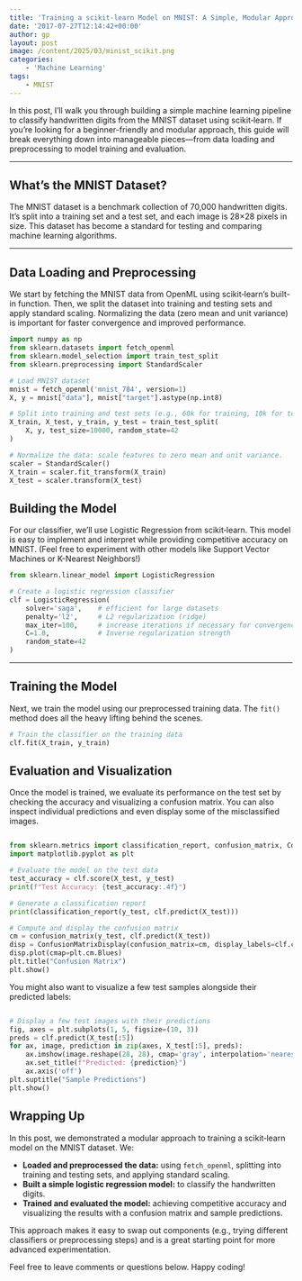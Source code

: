 ```yaml
---
title: 'Training a scikit‐learn Model on MNIST: A Simple, Modular Approach'
date: '2017-07-27T12:14:42+00:00'
author: gp
layout: post
image: /content/2025/03/minist_scikit.png
categories:
    - 'Machine Learning'
tags:
    - MNIST
---
```


In this post, I’ll walk you through building a simple machine learning pipeline to classify handwritten digits from the MNIST dataset using scikit‐learn. If you’re looking for a beginner-friendly and modular approach, this guide will break everything down into manageable pieces—from data loading and preprocessing to model training and evaluation.

---

## What’s the MNIST Dataset?

The MNIST dataset is a benchmark collection of 70,000 handwritten digits. It’s split into a training set and a test set, and each image is 28×28 pixels in size. This dataset has become a standard for testing and comparing machine learning algorithms.

---

## Data Loading and Preprocessing

We start by fetching the MNIST data from OpenML using scikit‐learn’s built-in function. Then, we split the dataset into training and testing sets and apply standard scaling. Normalizing the data (zero mean and unit variance) is important for faster convergence and improved performance.

```python
import numpy as np
from sklearn.datasets import fetch_openml
from sklearn.model_selection import train_test_split
from sklearn.preprocessing import StandardScaler

# Load MNIST dataset
mnist = fetch_openml('mnist_784', version=1)
X, y = mnist["data"], mnist["target"].astype(np.int8)

# Split into training and test sets (e.g., 60k for training, 10k for testing)
X_train, X_test, y_train, y_test = train_test_split(
    X, y, test_size=10000, random_state=42
)

# Normalize the data: scale features to zero mean and unit variance.
scaler = StandardScaler()
X_train = scaler.fit_transform(X_train)
X_test = scaler.transform(X_test)

```

## Building the Model

For our classifier, we’ll use Logistic Regression from scikit‐learn. This model is easy to implement and interpret while providing competitive accuracy on MNIST. (Feel free to experiment with other models like Support Vector Machines or K-Nearest Neighbors!)

```python
from sklearn.linear_model import LogisticRegression

# Create a logistic regression classifier
clf = LogisticRegression(
    solver='saga',    # efficient for large datasets
    penalty='l2',     # L2 regularization (ridge)
    max_iter=100,     # increase iterations if necessary for convergence
    C=1.0,            # Inverse regularization strength
    random_state=42
)

```

---

## Training the Model

Next, we train the model using our preprocessed training data. The `fit()` method does all the heavy lifting behind the scenes.

```python
# Train the classifier on the training data
clf.fit(X_train, y_train)

```

## Evaluation and Visualization

Once the model is trained, we evaluate its performance on the test set by checking the accuracy and visualizing a confusion matrix. You can also inspect individual predictions and even display some of the misclassified images.

```python

from sklearn.metrics import classification_report, confusion_matrix, ConfusionMatrixDisplay
import matplotlib.pyplot as plt

# Evaluate the model on the test data
test_accuracy = clf.score(X_test, y_test)
print(f"Test Accuracy: {test_accuracy:.4f}")

# Generate a classification report
print(classification_report(y_test, clf.predict(X_test)))

# Compute and display the confusion matrix
cm = confusion_matrix(y_test, clf.predict(X_test))
disp = ConfusionMatrixDisplay(confusion_matrix=cm, display_labels=clf.classes_)
disp.plot(cmap=plt.cm.Blues)
plt.title("Confusion Matrix")
plt.show()

```

You might also want to visualize a few test samples alongside their predicted labels:

```python

# Display a few test images with their predictions
fig, axes = plt.subplots(1, 5, figsize=(10, 3))
preds = clf.predict(X_test[:5])
for ax, image, prediction in zip(axes, X_test[:5], preds):
    ax.imshow(image.reshape(28, 28), cmap='gray', interpolation='nearest')
    ax.set_title(f"Predicted: {prediction}")
    ax.axis('off')
plt.suptitle("Sample Predictions")
plt.show()

```

## Wrapping Up

In this post, we demonstrated a modular approach to training a scikit‐learn model on the MNIST dataset. We:

- **Loaded and preprocessed the data:** using `fetch_openml`, splitting into training and testing sets, and applying standard scaling.
- **Built a simple logistic regression model:** to classify the handwritten digits.
- **Trained and evaluated the model:** achieving competitive accuracy and visualizing the results with a confusion matrix and sample predictions.

This approach makes it easy to swap out components (e.g., trying different classifiers or preprocessing steps) and is a great starting point for more advanced experimentation.

Feel free to leave comments or questions below. Happy coding!
